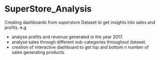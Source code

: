 # SuperStore_Analysis
Creating dashboards from superstore Dataset to get insights into sales and profits.
e.g
- analyse profits and revenue generated in the year 2017.
- analyse sales through different sub-categories throughout dataset.
- creation of interactive dashboard to get top and bottom n number of sales generating products.
